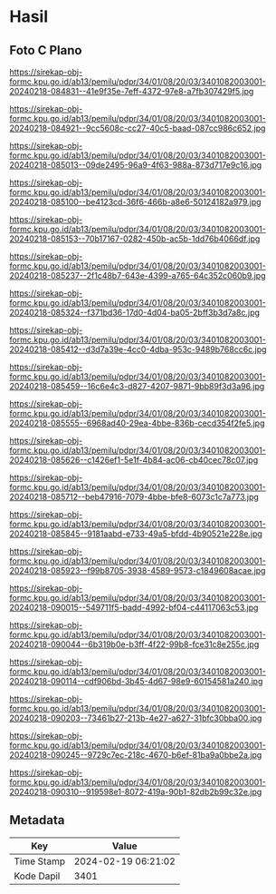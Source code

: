 # Hasil

## Foto C Plano

https://sirekap-obj-formc.kpu.go.id/ab13/pemilu/pdpr/34/01/08/20/03/3401082003001-20240218-084831--41e9f35e-7eff-4372-97e8-a7fb307429f5.jpg

https://sirekap-obj-formc.kpu.go.id/ab13/pemilu/pdpr/34/01/08/20/03/3401082003001-20240218-084921--9cc5608c-cc27-40c5-baad-087cc986c652.jpg

https://sirekap-obj-formc.kpu.go.id/ab13/pemilu/pdpr/34/01/08/20/03/3401082003001-20240218-085013--09de2495-96a9-4f63-988a-873d717e9c16.jpg

https://sirekap-obj-formc.kpu.go.id/ab13/pemilu/pdpr/34/01/08/20/03/3401082003001-20240218-085100--be4123cd-36f6-466b-a8e6-50124182a979.jpg

https://sirekap-obj-formc.kpu.go.id/ab13/pemilu/pdpr/34/01/08/20/03/3401082003001-20240218-085153--70b17167-0282-450b-ac5b-1dd76b4066df.jpg

https://sirekap-obj-formc.kpu.go.id/ab13/pemilu/pdpr/34/01/08/20/03/3401082003001-20240218-085237--2f1c48b7-643e-4399-a765-64c352c060b9.jpg

https://sirekap-obj-formc.kpu.go.id/ab13/pemilu/pdpr/34/01/08/20/03/3401082003001-20240218-085324--f371bd36-17d0-4d04-ba05-2bff3b3d7a8c.jpg

https://sirekap-obj-formc.kpu.go.id/ab13/pemilu/pdpr/34/01/08/20/03/3401082003001-20240218-085412--d3d7a39e-4cc0-4dba-953c-9489b768cc6c.jpg

https://sirekap-obj-formc.kpu.go.id/ab13/pemilu/pdpr/34/01/08/20/03/3401082003001-20240218-085459--16c6e4c3-d827-4207-9871-9bb89f3d3a96.jpg

https://sirekap-obj-formc.kpu.go.id/ab13/pemilu/pdpr/34/01/08/20/03/3401082003001-20240218-085555--6968ad40-29ea-4bbe-836b-cecd354f2fe5.jpg

https://sirekap-obj-formc.kpu.go.id/ab13/pemilu/pdpr/34/01/08/20/03/3401082003001-20240218-085626--c1426ef1-5e1f-4b84-ac06-cb40cec78c07.jpg

https://sirekap-obj-formc.kpu.go.id/ab13/pemilu/pdpr/34/01/08/20/03/3401082003001-20240218-085712--beb47916-7079-4bbe-bfe8-6073c1c7a773.jpg

https://sirekap-obj-formc.kpu.go.id/ab13/pemilu/pdpr/34/01/08/20/03/3401082003001-20240218-085845--9181aabd-e733-49a5-bfdd-4b90521e228e.jpg

https://sirekap-obj-formc.kpu.go.id/ab13/pemilu/pdpr/34/01/08/20/03/3401082003001-20240218-085923--f99b8705-3938-4589-9573-c1849608acae.jpg

https://sirekap-obj-formc.kpu.go.id/ab13/pemilu/pdpr/34/01/08/20/03/3401082003001-20240218-090015--549711f5-badd-4992-bf04-c44117063c53.jpg

https://sirekap-obj-formc.kpu.go.id/ab13/pemilu/pdpr/34/01/08/20/03/3401082003001-20240218-090044--6b319b0e-b3ff-4f22-99b8-fce31c8e255c.jpg

https://sirekap-obj-formc.kpu.go.id/ab13/pemilu/pdpr/34/01/08/20/03/3401082003001-20240218-090114--cdf906bd-3b45-4d67-98e9-60154581a240.jpg

https://sirekap-obj-formc.kpu.go.id/ab13/pemilu/pdpr/34/01/08/20/03/3401082003001-20240218-090203--73461b27-213b-4e27-a627-31bfc30bba00.jpg

https://sirekap-obj-formc.kpu.go.id/ab13/pemilu/pdpr/34/01/08/20/03/3401082003001-20240218-090245--9729c7ec-218c-4670-b6ef-81ba9a0bbe2a.jpg

https://sirekap-obj-formc.kpu.go.id/ab13/pemilu/pdpr/34/01/08/20/03/3401082003001-20240218-090310--919598e1-8072-419a-90b1-82db2b99c32e.jpg


## Metadata

| Key        | Value               |
| ---------- | ------------------- |
| Time Stamp | 2024-02-19 06:21:02 |
| Kode Dapil | 3401                |




